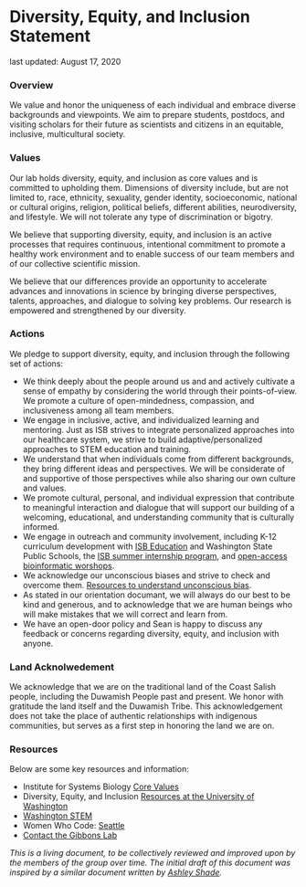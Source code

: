 # Diversity, Equity, and Inclusion Statement

last updated: August 17, 2020

### Overview

We value and honor the uniqueness of each individual and embrace diverse backgrounds and viewpoints. We aim to prepare students, postdocs, and visiting scholars for their future as scientists and citizens in an equitable, inclusive, multicultural society. 


### Values

Our lab holds diversity, equity, and inclusion as core values and is committed to upholding them.  Dimensions of diversity include, but are not limited to, race, ethnicity, sexuality, gender identity, socioeconomic, national or cultural origins, religion, political beliefs, different abilities, neurodiversity, and lifestyle. We will not tolerate any type of discrimination or bigotry.

 

We believe that supporting diversity, equity, and inclusion is an active processes that requires continuous, intentional commitment to promote a healthy work environment and to enable success of our team members and of our collective scientific mission.



We believe that our differences provide an opportunity to accelerate advances and innovations in science by bringing diverse perspectives, talents, approaches, and dialogue to solving key problems. Our research is empowered and strengthened by our diversity. 


### Actions

We pledge to support diversity, equity, and inclusion through the following set of actions:

* We think deeply about the people around us and and actively cultivate a sense of empathy by considering the world through their points-of-view. We promote a culture of open-mindedness, compassion, and inclusiveness among all team members.
* We engage in inclusive, active, and individualized learning and mentoring. Just as ISB strives to integrate personalized approaches into our healthcare system, we strive to build adaptive/personalized approaches to STEM education and training.
* We understand that when individuals come from different backgrounds, they bring different ideas and perspectives. We will be considerate of and supportive of those perspectives while also sharing our own culture and values. 
* We promote cultural, personal, and individual expression that contribute to meaningful interaction and dialogue that will support our building of a welcoming, educational, and understanding community that is culturally informed.
* We engage in outreach and community involvement, including K-12 curriculum development with [ISB Education](https://isbscience.org/education/) and Washington State Public Schools, the [ISB summer internship program](https://isbscience.org/about/careers/internships/), and [open-access bioinformatic worshops](https://github.com/Gibbons-Lab/isb_course_2020).
* We acknowledge our unconscious biases and strive to check and overcome them. [Resources to understand unconscious bias](https://implicit.harvard.edu/implicit/takeatest.html).
* As stated in our orientation documant, we will always do our best to be kind and generous, and to acknowledge that we are human beings who will make mistakes that we will correct and learn from.
* We have an open-door policy and Sean is happy to discuss any feedback or concerns regarding diversity, equity, and inclusion with anyone.


### Land Acknolwedement

We acknowledge that we are on the traditional land of the Coast Salish people, including the Duwamish People past and present. We honor with gratitude the land itself and the Duwamish Tribe. This acknowledgement does not take the place of authentic relationships with indigenous communities, but serves as a first step in honoring the land we are on.

### Resources

Below are some key resources and information:

* Institute for Systems Biology [Core Values](https://isbscience.org/about/core-values-goals/)
* Diversity, Equity, and Inclusion [Resources at the University of Washington](https://www.washington.edu/diversity/)
* [Washington STEM](https://washingtonstem.org/)
* Women Who Code: [Seattle](https://www.womenwhocode.com/seattle)
* [Contact the Gibbons Lab](https://gibbons.isbscience.org/contact/)

_This is a living document, to be collectively reviewed and improved upon by the members of the group over time. The initial draft of this document was inspired by a similar document written by [Ashley Shade](https://ashley17061.wixsite.com/shadelab/dei)._

